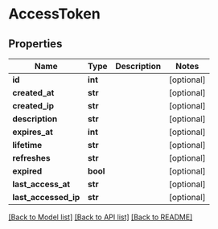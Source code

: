 # AccessToken

## Properties
Name | Type | Description | Notes
------------ | ------------- | ------------- | -------------
**id** | **int** |  | [optional] 
**created_at** | **str** |  | [optional] 
**created_ip** | **str** |  | [optional] 
**description** | **str** |  | [optional] 
**expires_at** | **int** |  | [optional] 
**lifetime** | **str** |  | [optional] 
**refreshes** | **str** |  | [optional] 
**expired** | **bool** |  | [optional] 
**last_access_at** | **str** |  | [optional] 
**last_accessed_ip** | **str** |  | [optional] 

[[Back to Model list]](../README.md#documentation-for-models) [[Back to API list]](../README.md#documentation-for-api-endpoints) [[Back to README]](../README.md)


